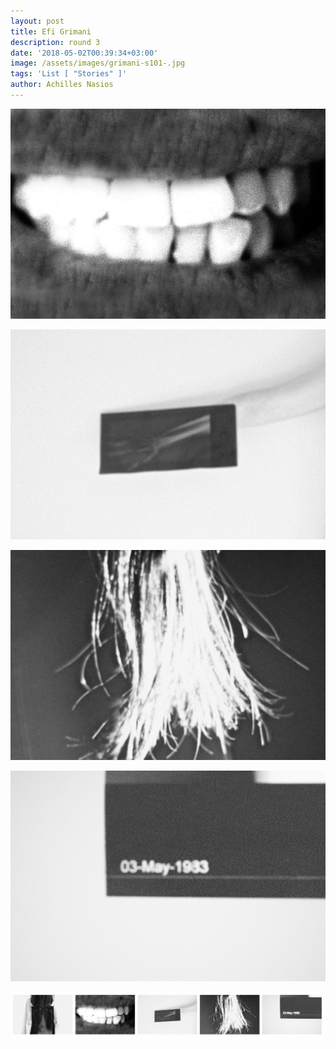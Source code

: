 ```yaml
---
layout: post
title: Efi Grimani
description: round 3
date: '2018-05-02T00:39:34+03:00'
image: /assets/images/grimani-s101-.jpg
tags: 'List [ "Stories" ]'
author: Achilles Nasios
---
```

![](/assets/images/grimani-s102.jpg)

![](/assets/images/grimani-s103.jpg)

![](/assets/images/grimani-s104.jpg)

![](/assets/images/grimani-s105.jpg)

![](/assets/images/grimani-unw-presentation.jpg)
